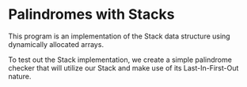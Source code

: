 # Palindromes with Stacks
This program is an implementation of the Stack data structure 
using dynamically allocated arrays.

To test out the Stack implementation, we create a simple palindrome checker that will utilize our Stack
and make use of its Last-In-First-Out nature. 
